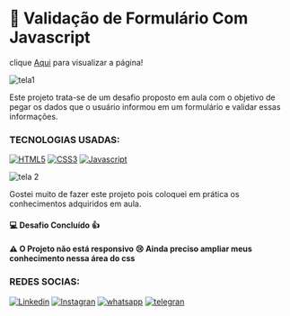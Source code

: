 # 📝 Validação de Formulário Com Javascript

 clique [Aqui]( https://nayara12silva.github.io/validacao_formulario/) para visualizar a página!

![tela1](https://github.com/Nayara12Silva/validacao_formulario/assets/104741196/d23cb8aa-c348-4e49-8c1d-4e54ce32effb)

Este projeto trata-se de um desafio proposto em aula com o objetivo de  pegar os dados que o usuário informou em um formulário e validar essas informações.

### TECNOLOGIAS USADAS:

[![HTML5](https://img.shields.io/badge/HTML5-E34F26?style=for-the-badge&logo=html5&logoColor=white
)]()
[![CSS3](https://img.shields.io/badge/CSS3-1572B6?style=for-the-badge&logo=css3&logoColor=white
)]()
[![Javascript](https://img.shields.io/badge/JavaScript-F7DF1E?style=for-the-badge&logo=javascript&logoColor=black
)]()

![tela 2](https://github.com/Nayara12Silva/validacao_formulario/assets/104741196/7f1c5f91-a047-4d23-9e8f-58f28fe693dc)
 
Gostei muito de fazer este projeto pois coloquei em prática os conhecimentos adquiridos em aula. 

#### 💻 Desafio Concluído 👍

#### ⚠  O Projeto não está responsivo 😢 Ainda preciso ampliar meus conhecimento nessa área do css

### REDES SOCIAS:

[![Linkedin](https://img.shields.io/badge/LinkedIn-0077B5?style=for-the-badge&logo=linkedin&logoColor=white)](https://www.linkedin.com/in/nayara-de-sousa-silva-425b6b238)
[![Instagran](https://img.shields.io/badge/Instagram-E4405F?style=for-the-badge&logo=instagram&logoColor=white)](https://instagran.com/nayarade77?igshid=ZDdkNTZiNTM=)
[![whatsapp](https://img.shields.io/badge/WhatsApp-25D366?style=for-the-badge&logo=whatsapp&logoColor=white
)](https://wa.me/5519983607624?text=Ol%C3%A1+%F0%9F%91%8B%2C++tudo+bem%3F)
[![telegran](https://img.shields.io/badge/Telegram-2CA5E0?style=for-the-badge&logo=telegram&logoColor=white
)](https://t.me/@Nayara_ackerman)

